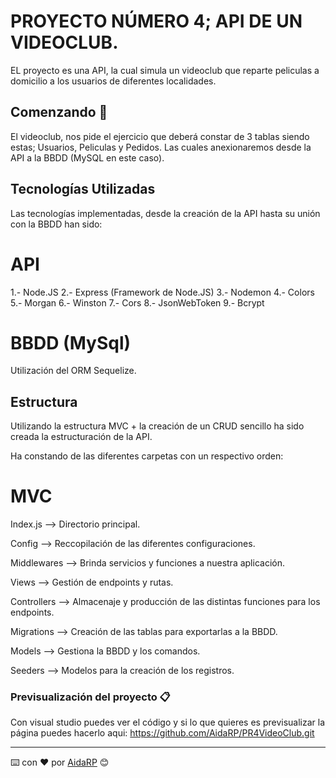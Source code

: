 # PROYECTO NÚMERO 4; API DE UN VIDEOCLUB.

EL proyecto es una API, la cual simula un videoclub que reparte peliculas a domicilio a los usuarios de diferentes localidades.


## Comenzando 🚀

El videoclub, nos pide el ejercicio que deberá constar de 3 tablas siendo estas; Usuarios, Peliculas y Pedidos.
Las cuales anexionaremos desde la API a la BBDD (MySQL en este caso).

## Tecnologías Utilizadas

Las tecnologías implementadas, desde la creación de la API hasta su unión con la BBDD han sido:

# API
1.- Node.JS
2.- Express (Framework de Node.JS)
3.- Nodemon
4.- Colors
5.- Morgan
6.- Winston
7.- Cors
8.- JsonWebToken
9.- Bcrypt


# BBDD (MySql)
Utilización del ORM Sequelize.


## Estructura

Utilizando la estructura MVC + la creación de un CRUD sencillo ha sido creada la estructuración de la API.

Ha constando de las diferentes carpetas con un respectivo orden:

# MVC

Index.js --> Directorio principal.

Config  --> Reccopilación de las diferentes configuraciones.

Middlewares --> Brinda servicios y funciones a nuestra aplicación.

Views  --> Gestión de endpoints y rutas.

Controllers --> Almacenaje y producción de las distintas funciones para los endpoints.

Migrations --> Creación de las tablas para exportarlas a la BBDD.

Models --> Gestiona la BBDD y los comandos.

Seeders --> Modelos para la creación de los registros.

### Previsualización del proyecto 📋

Con visual studio puedes ver el código y si lo que quieres es previsualizar la página puedes hacerlo aqui: https://github.com/AidaRP/PR4VideoClub.git


---
⌨️ con ❤️ por [AidaRP](https://github.com/AidaRP) 😊
